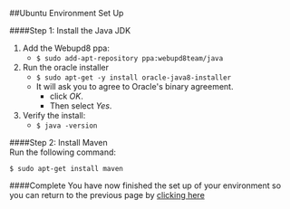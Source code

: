 ##Ubuntu Environment Set Up

####Step 1: Install the Java JDK
1. Add the Webupd8 ppa:
    * ```$ sudo add-apt-repository ppa:webupd8team/java```
2. Run the oracle installer
    * ```$ sudo apt-get -y install oracle-java8-installer```
    * It will ask you to agree to Oracle's binary agreement.
      * click _OK_.
      * Then select _Yes_.
3. Verify the install:
    * ```$ java -version```

####Step 2: Install Maven  
Run the following command:
```
$ sudo apt-get install maven
```
####Complete
You have now finished the set up of your environment so you can return to
the previous page by [clicking here](../README.md)
